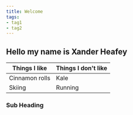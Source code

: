 ```yaml
---
title: Welcome
tags:
- tag1
- tag2
---
```


## Hello my name is Xander Heafey

Things I like | Things I don't like
--------------|--------------------
Cinnamon rolls| Kale
Skiing        | Running

### Sub Heading
